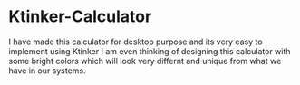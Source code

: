 # Ktinker-Calculator
 I have made this calculator for desktop purpose and its very easy to implement using Ktinker
 I am even thinking of designing this calculator with some bright colors
 which will look very differnt and unique from what we have in our systems.
